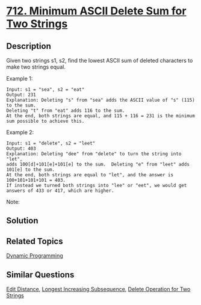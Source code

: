 # [712. Minimum ASCII Delete Sum for Two Strings](https://leetcode.com/problems/minimum-ascii-delete-sum-for-two-strings)

## Description

Given two strings s1, s2, find the lowest ASCII sum of deleted characters to make two strings equal.

Example 1:

```
Input: s1 = "sea", s2 = "eat"
Output: 231
Explanation: Deleting "s" from "sea" adds the ASCII value of "s" (115) to the sum.
Deleting "t" from "eat" adds 116 to the sum.
At the end, both strings are equal, and 115 + 116 = 231 is the minimum sum possible to achieve this.
```



Example 2:

```
Input: s1 = "delete", s2 = "leet"
Output: 403
Explanation: Deleting "dee" from "delete" to turn the string into "let",
adds 100[d]+101[e]+101[e] to the sum.  Deleting "e" from "leet" adds 101[e] to the sum.
At the end, both strings are equal to "let", and the answer is 100+101+101+101 = 403.
If instead we turned both strings into "lee" or "eet", we would get answers of 433 or 417, which are higher.
```



Note:



## Solution



## Related Topics

[Dynamic Programming](https://leetcode.com/tag/dynamic-programming/) 

## Similar Questions

[Edit Distance](https://leetcode.com/problems/edit-distance/), [Longest Increasing Subsequence](https://leetcode.com/problems/longest-increasing-subsequence/), [Delete Operation for Two Strings](https://leetcode.com/problems/delete-operation-for-two-strings/)
